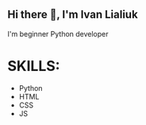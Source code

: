 ## Hi there 👋, I'm Ivan Lialiuk
I'm beginner Python developer

# SKILLS:
* Python
* HTML
* CSS
* JS
